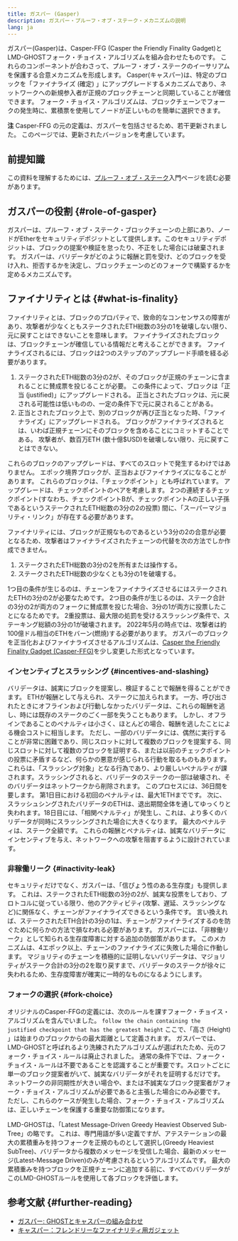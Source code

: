 ```yaml
---
title: ガスパー (Gasper)
description: ガスパー・プルーフ・オブ・ステーク・メカニズムの説明
lang: ja
---
```


ガスパー(Gasper)は、Casper-FFG (Casper the Friendly Finality Gadget)とLMD-GHOSTフォーク・チョイス・アルゴリズムを組み合わせたものです。 これらのコンポーネントが合わさって、プルーフ・オブ・ステークのイーサリアムを保護する合意メカニズムを形成します。 Casper(キャスパー)は、特定のブロックを「ファイナライズ (確定) 」にアップグレードするメカニズムであり、ネットワークへの新規参入者が正規のブロックチェーンと同期していることが確信できます。 フォーク・チョイス・アルゴリズムは、ブロックチェーンでフォークの発生時に、累積票を使用してノードが正しいものを簡単に選択できます。

**注** Casper-FFG の元の定義は、ガスパーを包括させるため、若干更新されました。 このページでは、更新されたバージョンを考慮しています。

## 前提知識

この資料を理解するためには、[プルーフ・オブ・ステーク](/developers/docs/consensus-mechanisms/pos/)入門ページを読む必要があります。

## ガスパーの役割 {#role-of-gasper}

ガスパーは、プルーフ・オブ・ステーク・ブロックチェーンの上部にあり、ノードがEtherをセキュリティデポジットとして提供します。このセキュリティデポジットは、ブロックの提案や検証を怠ったり、不正をした場合には破棄されます。 ガスパーは、バリデータがどのように報酬と罰を受け、どのブロックを受け入れ、拒否するかを決定し、ブロックチェーンのどのフォークで構築するかを定めるメカニズムです。

## ファイナリティとは {#what-is-finality}

ファイナリティとは、ブロックのプロパティで、致命的なコンセンサスの障害があり、攻撃者が少なくともステークされたETH総数の3分の1を破壊しない限り、元に戻すことはできないことを意味します。 ファイナライズされたブロックは、ブロックチェーンが確信している情報だと考えることができます。 ファイナライズされるには、ブロックは2つのステップのアップブレード手順を経る必要があります。

1. ステークされたETH総数の3分の2が、そのブロックが正規のチェーンに含まれることに賛成票を投じることが必要。 この条件によって、ブロックは「正当 (justified)」にアップグレードされる。 正当とされたブロックは、元に戻される可能性は低いものの、一定の条件下で元に戻されることがある。
2. 正当とされたブロック上で、別のブロックが再び正当となった時、「ファイナライズ」にアップグレードされる。 ブロックがファイナライズされるとは、いわば正規チェーンにそのブロックを含めることにコミットすることである。 攻撃者が、数百万ETH (数十億$USD)を破壊しない限り、元に戻すことはできない。

これらのブロックのアップグレードは、すべてのスロットで発生するわけではありません。 エポック境界ブロックが、正当およびファイナライズになることがあります。 これらのブロックは、「チェックポイント」とも呼ばれています。 アップグレードは、チェックポイントのペアを考慮します。 2つの連続するチェックポイント(すなわち、チェックポイントBが、チェックポイントAの正しい子孫であるというステークされたETH総数の3分の2の投票) 間に、「スーパーマジョリティ・リンク」が存在する必要があります。

ファイナリティには、ブロックが正規なものであるという3分の2の合意が必要となるため、攻撃者はファイナライズされたチェーンの代替を次の方法でしか作成できません。

1. ステークされたETH総数の3分の2を所有または操作する。
2. ステークされたETH総数の少なくとも3分の1を破壊する。

1つ目の条件が生じるのは、チェーンをファイナライズさせるにはステークされたETHの3分の2が必要なためです。 2つ目の条件が生じるのは、ステーク合計の3分の2が両方のフォークに賛成票を投じた場合、3分の1が両方に投票したことになるためです。 2重投票は、最大限の処罰を受けるスラッシング条件で、ステーキング総額の3分の1が破壊されます。 2022年5月の時点では、攻撃者は約100億ドル相当のETHをバーン(燃焼)する必要があります。 ガスパーのブロックを正当化およびファイナライズさせるアルゴリズムは、[Casper the Friendly Finality Gadget (Casper-FFG)](https://arxiv.org/pdf/1710.09437.pdf)を少し変更した形式となっています。

### インセンティブとスラッシング {#incentives-and-slashing}

バリデータは、誠実にブロックを提案し、検証することで報酬を得ることができます。 ETHが報酬として与えられ、ステークに加えられます。 一方、呼び出されたときにオフラインおよび行動しなかったバリデータは、これらの報酬を逃し、時には既存のステークのごく一部を失うこともあります。 しかし、オフラインであることのペナルティは小さく、ほとんどの場合、報酬を逃したことによる機会コストに相当します。 ただし、一部のバリデータには、偶然に実行することが非常に困難であり、同じスロットに対して複数のブロックを提案する、同じスロットに対して複数のブロックを証明する、または以前のチェックポイントの投票に矛盾するなど、何らかの悪意が感じられる行動を取るものもあります。 これらは、「スラッシング対象」となる行為であり、より厳しいペナルティが課されます。スラッシングされると、バリデータのステークの一部は破壊され、そのバリデータはネットワークから削除されます。 このプロセスには、36日間を要します。 第1日目における初回のペナルティは、最大1ETHまでです。 次に、スラッシュシングされたバリデータのETHは、退出期間全体を通してゆっくりと失われます。18日目には、「相関ペナルティ」が発生し、これは、より多くのバリデータが同時にスラッシングされた場合に大きくなります。 最大のペナルティは、ステーク全額です。 これらの報酬とペナルティは、誠実なバリデータにインセンティブを与え、ネットワークへの攻撃を阻害するように設計されています。

### 非稼働リーク {#inactivity-leak}

セキュリティだけでなく、ガスパーは、「信ぴょう性のある生存度」も提供します。 これは、ステークされたETH総数の3分の2が、誠実な投票をしており、プロトコルに従っている限り、他のアクティビティ(攻撃、遅延、スラッシングなど)に関係なく、チェーンがファイナライズできるという条件です。 言い換えれば、ステークされたETH合計の3分の1は、チェーンがファイナライズするのを防ぐために何らかの方法で損なわれる必要があります。 ガスパーには、「非稼働リーク」として知られる生存度障害に対する追加の防御策があります。 このメカニズムは、4エポック以上、チェーンのファイナライズに失敗した場合に作動します。 マジョリティのチェーンを積極的に証明しないバリデータは、マジョリティがステーク合計の3分の2を取り戻すまで、バリデータのステークが徐々に失われるため、生存度障害が確実に一時的なものになるようにします。

### フォークの選択 {#fork-choice}

オリジナルのCasper-FFGの定義には、次のルールを課すフォーク・チョイス・アルゴリズムを含んでいました。 `follow the chain containing the justified checkpoint that has the greatest height` ここで、「高さ (Height) 」は始まりのブロックからの最大距離として定義されます。 ガスパーでは、LMD-GHOSTと呼ばれるより洗練されたアルゴリズムが選ばれたため、元のフォーク・チョイス・ルールは廃止されました。 通常の条件下では、フォーク・チョイス・ルールは不要であることを認識することが重要です。スロットごとに単一のブロック提案者がいて、誠実なバリデータがそれを証明するだけです。 ネットワークの非同期性が大きい場合や、または不誠実なブロック提案者がフォーク・チョイス・アルゴリズムが必要であると主張した場合にのみ必要です。 ただし、これらのケースが発生した場合、フォーク・チョイス・アルゴリズムは、正しいチェーンを保護する重要な防御策になります。

LMD-GHOSTは、「Latest Message-Driven Greedy Heaviest Observed Sub-Tree」の略です。 これは、専門用語が多い定義ですが、アテステーションの最大の累積重みを持つフォークを正規のものとして選択し(Greedy Heaviest SubTree)、バリデータから複数のメッセージを受信した場合、最新のメッセージ(Latest-Message Driven)のみが考慮されるというアルゴリズムです。 最大の累積重みを持つブロックを正規チェーンに追加する前に、すべてのバリデータがこのLMD-GHOSTルールを使用して各ブロックを評価します。

## 参考文献 {#further-reading}

- [ガスパー: GHOSTとキャスパーの組み合わせ](https://arxiv.org/pdf/2003.03052.pdf)
- [キャスパー：フレンドリーなファイナリティ用ガジェット](https://arxiv.org/pdf/1710.09437.pdf)
